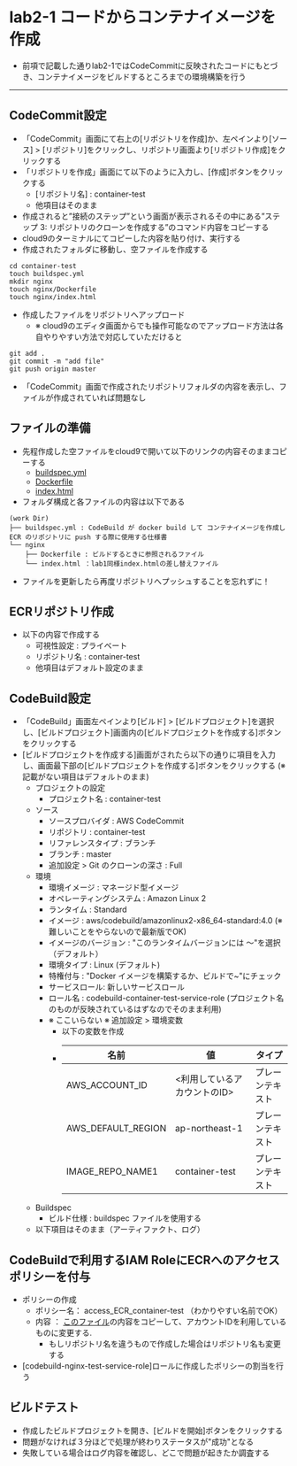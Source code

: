 # lab2-1 コードからコンテナイメージを作成
- 前項で記載した通りlab2-1ではCodeCommitに反映されたコードにもとづき、コンテナイメージをビルドするところまでの環境構築を行う

---

## CodeCommit設定
- 「CodeCommit」画面にて右上の[リポジトリを作成]か、左ペインより[ソース] > [リポジトリ]をクリックし、リポジトリ画面より[リポジトリ作成]をクリックする
- 「リポジトリを作成」画面にて以下のように入力し、[作成]ボタンをクリックする
   - [リポジトリ名] : container-test
   - 他項目はそのまま
- 作成されると”接続のステップ”という画面が表示されるその中にある”ステップ 3: リポジトリのクローンを作成する”のコマンド内容をコピーする
- cloud9のターミナルにてコピーした内容を貼り付け、実行する
- 作成されたフォルダに移動し、空ファイルを作成する
```
cd container-test
touch buildspec.yml
mkdir nginx
touch nginx/Dockerfile
touch nginx/index.html
```
- 作成したファイルをリポジトリへアップロード
   - ※ cloud9のエディタ画面からでも操作可能なのでアップロード方法は各自やりやすい方法で対応していただけると
```
git add .
git commit -m "add file"
git push origin master
```
- 「CodeCommit」画面で作成されたリポジトリフォルダの内容を表示し、ファイルが作成されていれば問題なし

## ファイルの準備
- 先程作成した空ファイルをcloud9で開いて以下のリンクの内容そのままコピーする
   - [buildspec.yml](https://github.com/YoichiSoma/sites/blob/main/docs/lab/lab2/buildspec.yml)
   - [Dockerfile](https://github.com/YoichiSoma/sites/blob/main/docs/lab/lab2/Dockerfile)
   - [index.html](https://github.com/YoichiSoma/sites/blob/main/docs/lab/lab2/index.html)
- フォルダ構成と各ファイルの内容は以下である
```
(work Dir)
├── buildspec.yml : CodeBuild が docker build して コンテナイメージを作成し ECR のリポジトリに push する際に使用する仕様書
└── nginx
    ├── Dockerfile : ビルドするときに参照されるファイル
    └── index.html ：lab1同様index.htmlの差し替えファイル
```
- ファイルを更新したら再度リポジトリへプッシュすることを忘れずに！

## ECRリポジトリ作成
- 以下の内容で作成する
   - 可視性設定 : プライベート
   - リポジトリ名 : container-test
   - 他項目はデフォルト設定のまま

## CodeBuild設定
- 「CodeBuild」画面左ペインより[ビルド] > [ビルドプロジェクト]を選択し、[ビルドプロジェクト]画面内の[ビルドプロジェクトを作成する]ボタンをクリックする
- [ビルドプロジェクトを作成する]画面がされたら以下の通りに項目を入力し、画面最下部の[ビルドプロジェクトを作成する]ボタンをクリックする (※記載がない項目はデフォルトのまま)
   - プロジェクトの設定
      - プロジェクト名 : container-test
   - ソース
      - ソースプロバイダ : AWS CodeCommit
      - リポジトリ : container-test
      - リファレンスタイプ : ブランチ
      - ブランチ : master
      - 追加設定 > Git のクローンの深さ : Full
   - 環境
      - 環境イメージ : マネージド型イメージ
      - オペレーティングシステム : Amazon Linux 2
      - ランタイム : Standard
      - イメージ : aws/codebuild/amazonlinux2-x86_64-standard:4.0 (※難しいことをやらないので最新版でOK)
      - イメージのバージョン : "このランタイムバージョンには ～"を選択（デフォルト）
      - 環境タイプ : Linux (デフォルト)
      - 特権付与 : "Docker イメージを構築するか、ビルドで~"にチェック
      - サービスロール: 新しいサービスロール
      - ロール名 : codebuild-container-test-service-role (プロジェクト名のものが反映されているはずなのでそのまま利用)
      - ※ ここいらない ※ 追加設定 > 環境変数
         - 以下の変数を作成
         - |名前|値|タイプ|
           |---|---|---|
           |AWS_ACCOUNT_ID|<利用しているアカウントのID>|プレーンテキスト|
           |AWS_DEFAULT_REGION|ap-northeast-1|プレーンテキスト|
           |IMAGE_REPO_NAME1|container-test|プレーンテキスト|
   - Buildspec
      - ビルド仕様 : buildspec ファイルを使用する
   - 以下項目はそのまま（アーティファクト、ログ）
           
## CodeBuildで利用するIAM RoleにECRへのアクセスポリシーを付与
- ポリシーの作成
   - ポリシー名： access_ECR_container-test （わかりやすい名前でOK）
   - 内容 ： [このファイル](https://github.com/YoichiSoma/sites/blob/main/docs/lab/lab2/access_ECR_container-test)の内容をコピーして、アカウントIDを利用しているものに変更する.
     - もしリポジトリ名を違うもので作成した場合はリポジトリ名も変更する
- [codebuild-nginx-test-service-role]ロールに作成したポリシーの割当を行う

## ビルドテスト
- 作成したビルドプロジェクトを開き、[ビルドを開始]ボタンをクリックする
- 問題がなければ３分ほどで処理が終わりステータスが"成功"となる
- 失敗している場合はログ内容を確認し、どこで問題が起きたか調査する
